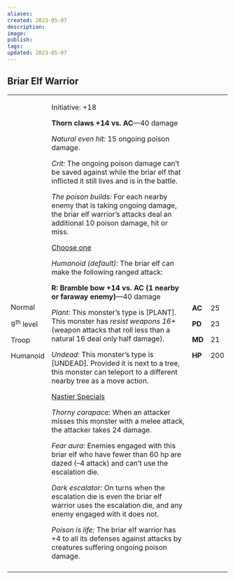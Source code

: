 ```yaml
---
aliases: 
created: 2023-05-07
description: 
image: 
publish: 
tags: 
updated: 2023-05-07
---
```


## Briar Elf Warrior

<table>
<colgroup>
<col style="width: 16%" />
<col style="width: 71%" />
<col style="width: 5%" />
<col style="width: 6%" />
</colgroup>
<tbody>
<tr class="odd">
<td><p>Normal</p>
<p>9<sup>th</sup> level</p>
<p>Troop</p>
<p>Humanoid</p></td>
<td><p>Initiative: +18</p>
<p><strong>Thorn claws +14 vs. AC</strong>—40 damage</p>
<p><em>Natural even hit:</em> 15 ongoing poison damage.</p>
<p><em>Crit:</em> The ongoing poison damage can’t be saved against while
the briar elf that inflicted it still lives and is in the battle.</p>
<p><em>The poison builds:</em> For each nearby enemy that is taking
ongoing damage, the briar elf warrior’s attacks deal an additional 10
poison damage, hit or miss.</p>
<p><u>Choose one</u></p>
<p><em>Humanoid (default):</em> The briar elf can make the following
ranged attack:</p>
<p><strong>R: Bramble bow +14 vs. AC (1 nearby or faraway
enemy)</strong>—40 damage</p>
<p><em>Plant:</em> This monster’s type is [PLANT]. This monster has
<em>resist weapons 16+</em> (weapon attacks that roll less than a
natural 16 deal only half damage).</p>
<p><em>Undead:</em> This monster’s type is [UNDEAD]. Provided it is next
to a tree, this monster can teleport to a different nearby tree as a
move action.</p>
<p><u>Nastier Specials</u></p>
<p><em>Thorny carapace:</em> When an attacker misses this monster with a
melee attack, the attacker takes 24 damage.</p>
<p><em>Fear aura:</em> Enemies engaged with this briar elf who have
fewer than 60 hp are dazed (–4 attack) and can’t use the escalation
die.</p>
<p><em>Dark escalator:</em> On turns when the escalation die is even the
briar elf warrior uses the escalation die, and any enemy engaged with it
does not.</p>
<p><em>Poison is life:</em> The briar elf warrior has +4 to all its
defenses against attacks by creatures suffering ongoing poison
damage.</p></td>
<td><p><strong>AC</strong></p>
<p><strong>PD</strong></p>
<p><strong>MD</strong></p>
<p><strong>HP</strong></p></td>
<td><p>25</p>
<p>23</p>
<p>21</p>
<p>200</p></td>
</tr>
<tr class="even">
<td></td>
<td></td>
<td></td>
<td></td>
</tr>
</tbody>
</table>

